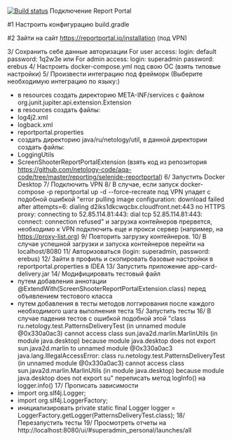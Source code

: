 [![Build status](https://ci.appveyor.com/api/projects/status/h3hmpgpf551q772g/branch/master?svg=true)](https://ci.appveyor.com/project/nickolichev/patterns/branch/master)
Подключение Report Portal

#1 Настроить конфигурацию build.gradle

#2 Зайти на сайт https://reportportal.io/installation (под VPN)

3/ Сохранить себе данные авторизации 
For user access: login: default password: 1q2w3e или For admin access: login: superadmin password: erebus
4/ Настроить docker-compose.yml под свою ОС (взять типовые настройки)
5/ Произвести интеграцию под фрейморк (Выберите необходимую интеграцию по языку:)
- в resources создать директорию META-INF/services с файлом org.junit.jupiter.api.extension.Extension
- в resources создать файлы:
- log4j2.xml
- logback.xml
- reportportal.properties
- создать директорию java/ru/netology/util, в данной директории создать файлы:
- LoggingUtils 
- ScreenShooterReportPortalExtension
(взять код из репозитория https://github.com/netology-code/aqa-code/tree/master/reporting/selenide-reportportal)
6/ Запустить Docker Desktop
7/ Подключить VPN
8/ В случае, если запуск docker-compose -p reportportal up -d --force-recreate под VPN упадет с подобной ошибкой 
"error pulling image configuration: download failed after attempts=6: dialing d2iks1dkcwqcbx.cloudfront.net:443 no HTTPS proxy: connecting to 52.85.114.81:443: dial tcp 52.85.114.81:443: connect: connection refused" и загрузка контейнеров прервется, необходимо к VPN подключить еще и прокси сервер (например, на https://proxy-list.org) 
9/ Повторить загрузку контейнеров. 
10/ В случае успешной загрузки и запуска контейнеров перейти на localhost/8080
11/ Авторизоваться (login: superadmin, password: erebus)
12/ Зайти в профиль и скопировать базовые настройки в reportportal.properties в IDEA
13/ Запустить приложение app-card-delivery.jar
14/ Модифицировать тестовый файл 
- путем добавления аннотации @ExtendWith(ScreenShooterReportPortalExtension.class) перед объявлением тестового класса
- путем добавления в тесты методов логгирования после каждого необходимого шага выполнения теста
15/ Запустить тесты
16/ В случае падения тестов с ошибкой подобной этой 
"class ru.netology.test.PatternsDeliveryTest (in unnamed module @0x330a0ac3) cannot access class sun.java2d.marlin.MarlinUtils (in module java.desktop) because module java.desktop does not export sun.java2d.marlin to unnamed module @0x330a0ac3
java.lang.IllegalAccessError: class ru.netology.test.PatternsDeliveryTest (in unnamed module @0x330a0ac3) cannot access class sun.java2d.marlin.MarlinUtils (in module java.desktop) because module java.desktop does not export su"
переписать метод logInfo() на logger.info()
17/ Прописать зависимости 
- import org.slf4j.Logger;
- import org.slf4j.LoggerFactory;
- инициализировать private static final Logger logger = LoggerFactory.getLogger(PatternsDeliveryTest.class);
18/ Перезапустить тесты
19/ Просмотреть отчеты на http://localhost:8080/ui/#superadmin_personal/launches/all
